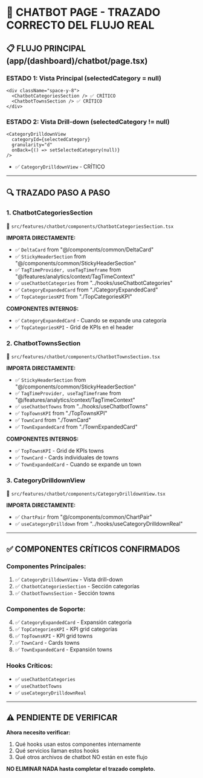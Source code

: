 # 🤖 CHATBOT PAGE - TRAZADO CORRECTO DEL FLUJO REAL

## 📋 **FLUJO PRINCIPAL (app/(dashboard)/chatbot/page.tsx)**

### **ESTADO 1: Vista Principal (selectedCategory = null)**

```tsx
<div className="space-y-8">
  <ChatbotCategoriesSection /> ✅ CRÍTICO
  <ChatbotTownsSection /> ✅ CRÍTICO
</div>
```

### **ESTADO 2: Vista Drill-down (selectedCategory != null)**

```tsx
<CategoryDrilldownView
  categoryId={selectedCategory}
  granularity="d"
  onBack={() => setSelectedCategory(null)}
/>
```

- ✅ `CategoryDrilldownView` - CRÍTICO

---

## 🔍 **TRAZADO PASO A PASO**

### **1. ChatbotCategoriesSection**

📁 `src/features/chatbot/components/ChatbotCategoriesSection.tsx`

**IMPORTA DIRECTAMENTE:**

- ✅ `DeltaCard` from "@/components/common/DeltaCard"
- ✅ `StickyHeaderSection` from "@/components/common/StickyHeaderSection"
- ✅ `TagTimeProvider, useTagTimeframe` from "@/features/analytics/context/TagTimeContext"
- ✅ `useChatbotCategories` from "../hooks/useChatbotCategories"
- ✅ `CategoryExpandedCard` from "./CategoryExpandedCard"
- ✅ `TopCategoriesKPI` from "./TopCategoriesKPI"

**COMPONENTES INTERNOS:**

- ✅ `CategoryExpandedCard` - Cuando se expande una categoría
- ✅ `TopCategoriesKPI` - Grid de KPIs en el header

### **2. ChatbotTownsSection**

📁 `src/features/chatbot/components/ChatbotTownsSection.tsx`

**IMPORTA DIRECTAMENTE:**

- ✅ `StickyHeaderSection` from "@/components/common/StickyHeaderSection"
- ✅ `TagTimeProvider, useTagTimeframe` from "@/features/analytics/context/TagTimeContext"
- ✅ `useChatbotTowns` from "../hooks/useChatbotTowns"
- ✅ `TopTownsKPI` from "./TopTownsKPI"
- ✅ `TownCard` from "./TownCard"
- ✅ `TownExpandedCard` from "./TownExpandedCard"

**COMPONENTES INTERNOS:**

- ✅ `TopTownsKPI` - Grid de KPIs towns
- ✅ `TownCard` - Cards individuales de towns
- ✅ `TownExpandedCard` - Cuando se expande un town

### **3. CategoryDrilldownView**

📁 `src/features/chatbot/components/CategoryDrilldownView.tsx`

**IMPORTA DIRECTAMENTE:**

- ✅ `ChartPair` from "@/components/common/ChartPair"
- ✅ `useCategoryDrilldown` from "../hooks/useCategoryDrilldownReal"

---

## ✅ **COMPONENTES CRÍTICOS CONFIRMADOS**

### **Componentes Principales:**

1. ✅ `CategoryDrilldownView` - Vista drill-down
2. ✅ `ChatbotCategoriesSection` - Sección categorías
3. ✅ `ChatbotTownsSection` - Sección towns

### **Componentes de Soporte:**

4. ✅ `CategoryExpandedCard` - Expansión categoría
5. ✅ `TopCategoriesKPI` - KPI grid categorías
6. ✅ `TopTownsKPI` - KPI grid towns
7. ✅ `TownCard` - Cards towns
8. ✅ `TownExpandedCard` - Expansión towns

### **Hooks Críticos:**

- ✅ `useChatbotCategories`
- ✅ `useChatbotTowns`
- ✅ `useCategoryDrilldownReal`

---

## ⚠️ **PENDIENTE DE VERIFICAR**

**Ahora necesito verificar:**

1. Qué hooks usan estos componentes internamente
2. Qué servicios llaman estos hooks
3. Qué otros archivos de chatbot NO están en este flujo

**NO ELIMINAR NADA hasta completar el trazado completo.**

